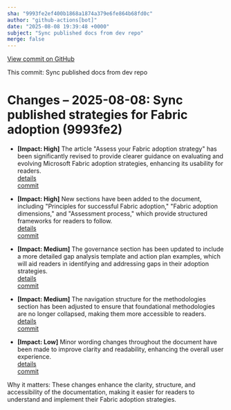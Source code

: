 ```yaml
---
sha: "9993fe2ef400b1868a1874a379e6fe864b68fd0c"
author: "github-actions[bot]"
date: "2025-08-08 19:39:48 +0000"
subject: "Sync published docs from dev repo"
merge: false
---
```


[View commit on GitHub](https://github.com/TheTrustedAdvisor/FabricAdoptionFramework/commit/9993fe2ef400b1868a1874a379e6fe864b68fd0c)

This commit: Sync published docs from dev repo

# Changes – 2025-08-08: Sync published strategies for Fabric adoption (9993fe2)

- **[Impact: High]** The article "Assess your Fabric adoption strategy" has been significantly revised to provide clearer guidance on evaluating and evolving Microsoft Fabric adoption strategies, enhancing its usability for readers.  
   [details](/docs/about/changes/2025-08-08-assess-your-fabric-adoption-strategy)  
   [commit](https://github.com/TheTrustedAdvisor/FabricAdoptionFramework/commit/9993fe2ef400b1868a1874a379e6fe864b68fd0c)

- **[Impact: High]** New sections have been added to the document, including "Principles for successful Fabric adoption," "Fabric adoption dimensions," and "Assessment process," which provide structured frameworks for readers to follow.  
   [details](/docs/about/changes/2025-08-08-assess-your-fabric-adoption-strategy)  
   [commit](https://github.com/TheTrustedAdvisor/FabricAdoptionFramework/commit/9993fe2ef400b1868a1874a379e6fe864b68fd0c)

- **[Impact: Medium]** The governance section has been updated to include a more detailed gap analysis template and action plan examples, which will aid readers in identifying and addressing gaps in their adoption strategies.  
   [details](/docs/about/changes/2025-08-08-assess-your-fabric-adoption-strategy)  
   [commit](https://github.com/TheTrustedAdvisor/FabricAdoptionFramework/commit/9993fe2ef400b1868a1874a379e6fe864b68fd0c)

- **[Impact: Medium]** The navigation structure for the methodologies section has been adjusted to ensure that foundational methodologies are no longer collapsed, making them more accessible to readers.  
   [details](/docs/about/changes/2025-08-08-assess-your-fabric-adoption-strategy)  
   [commit](https://github.com/TheTrustedAdvisor/FabricAdoptionFramework/commit/9993fe2ef400b1868a1874a379e6fe864b68fd0c)

- **[Impact: Low]** Minor wording changes throughout the document have been made to improve clarity and readability, enhancing the overall user experience.  
   [details](/docs/about/changes/2025-08-08-assess-your-fabric-adoption-strategy)  
   [commit](https://github.com/TheTrustedAdvisor/FabricAdoptionFramework/commit/9993fe2ef400b1868a1874a379e6fe864b68fd0c)

Why it matters: These changes enhance the clarity, structure, and accessibility of the documentation, making it easier for readers to understand and implement their Fabric adoption strategies.
